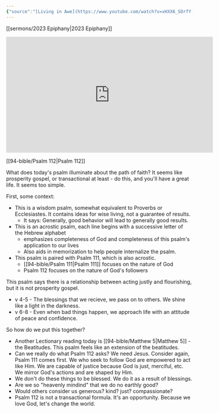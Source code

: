 ```yaml
---
{"source":"[Living in Awe](https://www.youtube.com/watch?v=xHXX6_SDrfY)","clipped":"2023-02-05","dg-publish":true,"grade":2,"permalink":"/sermons/2023-02-05-living-in-awe/","dgPassFrontmatter":true}
---
```



[[sermons/2023 Epiphany\|2023 Epiphany]]

<iframe width="560" height="315" src="https://www.youtube.com/embed/xHXX6_SDrfY" title="YouTube video player" frameborder="0" allow="accelerometer; autoplay; clipboard-write; encrypted-media; gyroscope; picture-in-picture" allowfullscreen></iframe>

[[94-bible/Psalm 112\|Psalm 112]]

What does today's psalm illuminate about the path of faith? It seems like prosperity gospel, or transactional at least - do this, and you'll have a great life. It seems too simple.

First, some context:

* This is a wisdom psalm, somewhat equivalent to Proverbs or Ecclesiastes. It contains ideas for wise living, not a guarantee of results.
    * It says: Generally, good behavior will lead to generally good results.
* This is an acrostic psalm, each line begins with a successive letter of the Hebrew alphabet
    * emphasizes completeness of God and completeness of this psalm's application to our lives
    * Also aids in memorization to help people internalize the psalm.
* This psalm is paired with Psalm 111, which is also acrostic.
    * [[94-bible/Psalm 111\|Psalm 111]] focuses on the nature of God
    * Psalm 112 focuses on the nature of God's followers

This psalm says there is a relationship between acting justly and flourishing, but it is not prosperity gospel.

* v 4-5 - The blessings that we recieve, we pass on to others. We shine like a light in the darkness.
* v 6-8 - Even when bad things happen, we approach life with an attitude of peace and confidence.

So how do we put this together?

* Another Lectionary reading today is [[94-bible/Matthew 5\|Matthew 5]] - the Beatitudes. This psalm feels like an extension of the beatitudes.
* Can we really do what Psalm 112 asks? We need Jesus. Consider again, Psalm 111 comes first. We who seek to follow God are empowered to act like Him. We are capable of justice because God is just, merciful, etc. We mirror God's actions and are shaped by Him.
* We don't do these things to be blessed. We do it as a result of blessings.
* Are we so "heavenly mindind" that we do no earthly good?
* Would others consider us generous? kind? just? compassionate?
* Psalm 112 is not a transactional formula. It's an opportunity. Because we love God, let's change the world.